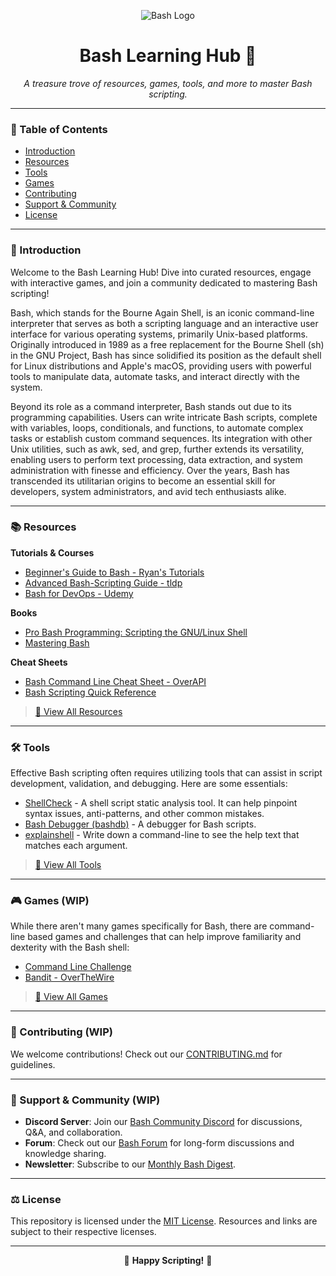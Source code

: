 <div align="center">

![Bash Logo](https://raw.githubusercontent.com/odb/official-bash-logo/master/assets/Logos/Identity/PNG/BASH_logo-transparent-bg-color.png)

# Bash Learning Hub 🚀
_A treasure trove of resources, games, tools, and more to master Bash scripting._

</div>

---

### 📘 Table of Contents
- [Introduction](#🌌-introduction)
- [Resources](#📚-resources)
- [Tools](#🛠-tools)
- [Games](#🎮-games)
- [Contributing](#👥-contributing)
- [Support & Community](#🤝-support--community)
- [License](#⚖️-license)

---

### 🌌 Introduction
Welcome to the Bash Learning Hub! Dive into curated resources, engage with interactive games, and join a community dedicated to mastering Bash scripting!

Bash, which stands for the Bourne Again Shell, is an iconic command-line interpreter that serves as both a scripting language and an interactive user interface for various operating systems, primarily Unix-based platforms. Originally introduced in 1989 as a free replacement for the Bourne Shell (sh) in the GNU Project, Bash has since solidified its position as the default shell for Linux distributions and Apple's macOS, providing users with powerful tools to manipulate data, automate tasks, and interact directly with the system.

Beyond its role as a command interpreter, Bash stands out due to its programming capabilities. Users can write intricate Bash scripts, complete with variables, loops, conditionals, and functions, to automate complex tasks or establish custom command sequences. Its integration with other Unix utilities, such as awk, sed, and grep, further extends its versatility, enabling users to perform text processing, data extraction, and system administration with finesse and efficiency. Over the years, Bash has transcended its utilitarian origins to become an essential skill for developers, system administrators, and avid tech enthusiasts alike.

---

### 📚 Resources
**Tutorials & Courses**
- [Beginner's Guide to Bash - Ryan's Tutorials](https://ryanstutorials.net/bash-scripting-tutorial/)
- [Advanced Bash-Scripting Guide - tldp](https://tldp.org/LDP/abs/html/)
- [Bash for DevOps - Udemy](https://www.udemy.com/course/bash-for-devops/)

**Books**
- [Pro Bash Programming: Scripting the GNU/Linux Shell](https://www.amazon.com/Pro-Bash-Programming-Scripting-GNU-Linux/dp/1430219971)
- [Mastering Bash](https://www.amazon.com/Mastering-Bash-complete-guide-scripting-ebook/dp/B01M8LL7U5/)

**Cheat Sheets**
- [Bash Command Line Cheat Sheet - OverAPI](https://overapi.com/bash)
- [Bash Scripting Quick Reference](http://www.cheat-sheets.org/saved-copy/bash_quick_reference.pdf)

> [🔗 View All Resources](#)

---

### 🛠 Tools
Effective Bash scripting often requires utilizing tools that can assist in script development, validation, and debugging. Here are some essentials:
- [ShellCheck](https://www.shellcheck.net/) - A shell script static analysis tool. It can help pinpoint syntax issues, anti-patterns, and other common mistakes.
- [Bash Debugger (bashdb)](http://bashdb.sourceforge.net/) - A debugger for Bash scripts.
- [explainshell](https://explainshell.com/) - Write down a command-line to see the help text that matches each argument.

> [🔗 View All Tools](#)

---

### 🎮 Games (WIP)
While there aren't many games specifically for Bash, there are command-line based games and challenges that can help improve familiarity and dexterity with the Bash shell:
- [Command Line Challenge](https://cmdchallenge.com/)
- [Bandit - OverTheWire](https://overthewire.org/wargames/bandit/)

> [🔗 View All Games](#)

---

### 👥 Contributing (WIP)
We welcome contributions! Check out our [CONTRIBUTING.md](#) for guidelines.

---

### 🤝 Support & Community (WIP)
- **Discord Server**: Join our [Bash Community Discord](#) for discussions, Q&A, and collaboration.
- **Forum**: Check out our [Bash Forum](#) for long-form discussions and knowledge sharing.
- **Newsletter**: Subscribe to our [Monthly Bash Digest](#).

---

### ⚖️ License
This repository is licensed under the [MIT License](#). Resources and links are subject to their respective licenses.

---

<div align="center">

🌟 **Happy Scripting!** 🌟

</div>

